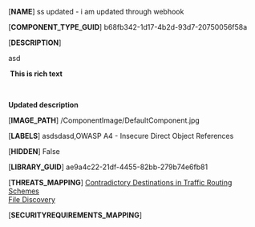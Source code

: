 [**NAME**]
ss updated - i am updated through webhook

[**COMPONENT_TYPE_GUID**]
b68fb342-1d17-4b2d-93d7-20750056f58a

[**DESCRIPTION**]
<p>asd</p><p><b> This is rich text</b></p><p><b><br /></b></p><p><b>Updated description</b></p>

[**IMAGE_PATH**]
/ComponentImage/DefaultComponent.jpg

[**LABELS**]
asdsdasd,OWASP A4 - Insecure Direct Object References

[**HIDDEN**]
False

[**LIBRARY_GUID**]
ae9a4c22-21df-4455-82bb-279b74e6fb81

[**THREATS_MAPPING**]
[Contradictory Destinations in Traffic Routing Schemes](14055a53-28ec-4c46-8f85-06d128d6ac18.md)\
[File Discovery](5fc68038-597f-4875-b0d3-65fc556c57ca.md)

[**SECURITYREQUIREMENTS_MAPPING**]


